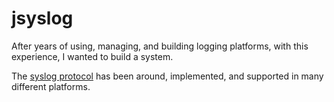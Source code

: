 # jsyslog

After years of using, managing, and building logging platforms,
with this experience, I wanted to build a system.

The [syslog protocol](https://en.wikipedia.org/wiki/Syslog) has been around, implemented, and supported in many different platforms.

